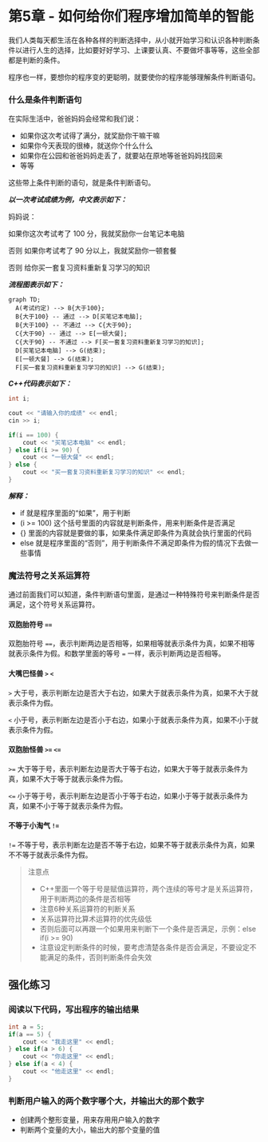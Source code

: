 # 第5章 - 如何给你们程序增加简单的智能

我们人类每天都生活在各种各样的判断选择中，从小就开始学习和认识各种判断条件以进行人生的选择，比如要好好学习、上课要认真、不要做坏事等等，这些全部都是判断的条件。

程序也一样，要想你的程序变的更聪明，就要使你的程序能够理解条件判断语句。

### 什么是条件判断语句

在实际生活中，爸爸妈妈会经常和我们说：

- 如果你这次考试得了满分，就奖励你干嘛干嘛
- 如果你今天表现的很棒，就送你个什么什么
- 如果你在公园和爸爸妈妈走丢了，就要站在原地等爸爸妈妈找回来
- 等等

这些带上条件判断的语句，就是条件判断语句。

***以一次考试成绩为例，中文表示如下：***

妈妈说：

如果你这次考试考了 100 分，我就奖励你一台笔记本电脑

否则 如果你考试考了 90 分以上，我就奖励你一顿套餐

否则 给你买一套复习资料重新复习学习的知识

***流程图表示如下：***

```mermaid
graph TD;
  A(考试约定) --> B{大于100};
  B{大于100} -- 通过 --> D[买笔记本电脑];
  B{大于100} -- 不通过 --> C{大于90};
  C{大于90} -- 通过 --> E[一顿大餐];
  C{大于90} -- 不通过 --> F[买一套复习资料重新复习学习的知识];
  D[买笔记本电脑] --> G(结束);
  E[一顿大餐] --> G(结束);
  F[买一套复习资料重新复习学习的知识] --> G(结束);
```

***C++代码表示如下：***
```c++
int i;

cout << "请输入你的成绩" << endl;
cin >> i;

if(i == 100) {
    cout << "买笔记本电脑" << endl;
} else if(i >= 90) {
    cout << "一顿大餐" << endl;
} else {
    cout << "买一套复习资料重新复习学习的知识" << endl;
}
```

***解释：***
- if 就是程序里面的“如果”，用于判断
- (i >= 100) 这个括号里面的内容就是判断条件，用来判断条件是否满足
- {} 里面的内容就是要做的事，如果条件满足即条件为真就会执行里面的代码
- else 就是程序里面的“否则”，用于判断条件不满足即条件为假的情况下去做一些事情

### 魔法符号之关系运算符

通过前面我们可以知道，条件判断语句里面，是通过一种特殊符号来判断条件是否满足，这个符号关系运算符。

#### 双胞胎符号 `==`

双胞胎符号 `==`，表示判断两边是否相等，如果相等就表示条件为真，如果不相等就表示条件为假。和数学里面的等号 `=` 一样，表示判断两边是否相等。

#### 大嘴巴怪兽 `>` `<`

`>` 大于号，表示判断左边是否大于右边，如果大于就表示条件为真，如果不大于就表示条件为假。

`<` 小于号，表示判断左边是否小于右边，如果小于就表示条件为真，如果不小于就表示条件为假。

#### 双胞胎怪兽 `>=` `<=`

`>=` 大于等于号，表示判断左边是否大于等于右边，如果大于等于就表示条件为真，如果不大于等于就表示条件为假。

`<=` 小于等于号，表示判断左边是否小于等于右边，如果小于等于就表示条件为真，如果不小于等于就表示条件为假。

#### 不等于小淘气 `!=`

`!=` 不等于号，表示判断左边是否不等于右边，如果不等于就表示条件为真，如果不不等于就表示条件为假。


> 注意点
> - C++里面一个等于号是赋值运算符，两个连续的等号才是关系运算符，用于判断两边的条件是否相等
> - 注意6种关系运算符的判断关系
> - 关系运算符比算术运算符的优先级低
> - 否则后面可以再跟一个如果用来判断下一个条件是否满足，示例：else if(i >= 90)
> - 注意设定判断条件的时候，要考虑清楚各条件是否会满足，不要设定不能满足的条件，否则判断条件会失效


## 强化练习

### 阅读以下代码，写出程序的输出结果

```c++
int a = 5;
if(a == 5) {
    cout << "我走这里" << endl;
} else if(a > 6) {
    cout << "你走这里" << endl;
} else if(a < 4) {
    cout << "他走这里" << endl;
}

```

### 判断用户输入的两个数字哪个大，并输出大的那个数字

- 创建两个整形变量，用来存用用户输入的数字
- 判断两个变量的大小，输出大的那个变量的值